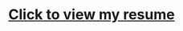 # [Click to view my resume](https://nbviewer.jupyter.org/github/LashaGoch/Resume/blob/main/CV_Lasha_Gochiashvili.pdf)

